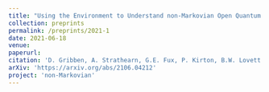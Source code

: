 ```yaml
---
title: "Using the Environment to Understand non-Markovian Open Quantum Systems "
collection: preprints
permalink: /preprints/2021-1
date: 2021-06-18
venue: 
paperurl: 
citation: 'D. Gribben, A. Strathearn, G.E. Fux, P. Kirton, B.W. Lovett  <i>arXiv:2106.04212</i> (2021)'
arXiv: 'https://arxiv.org/abs/2106.04212'
project: 'non-Markovian'
---
```



